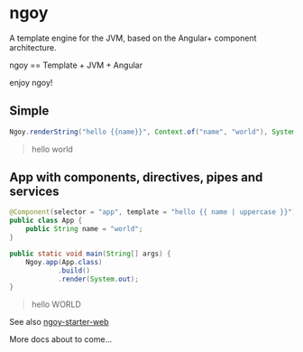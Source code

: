 # ngoy

A template engine for the JVM, based on the Angular+ component architecture.

ngoy == Template + JVM + Angular

enjoy ngoy!

## Simple

```java
Ngoy.renderString("hello {{name}}", Context.of("name", "world"), System.out);
```
> hello world

## App with components, directives, pipes and services

```java
@Component(selector = "app", template = "hello {{ name | uppercase }}")
public class App {
    public String name = "world";
}

public static void main(String[] args) {
    Ngoy.app(App.class)
            .build()
            .render(System.out);
}
```
> hello WORLD

See also [ngoy-starter-web](https://github.com/krizzdewizz/ngoy-starter-web)

More docs about to come...
